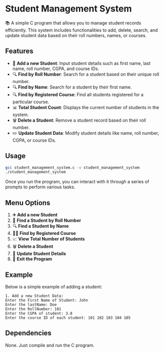 # Student Management System

📚 A simple C program that allows you to manage student records efficiently. This system includes functionalities to add, delete, search, and update student data based on their roll numbers, names, or courses. 

## Features

- 📝 **Add a new Student**: Input student details such as first name, last name, roll number, CGPA, and course IDs.
- 🔍 **Find by Roll Number**: Search for a student based on their unique roll number.
- 🔍 **Find by Name**: Search for a student by their first name.
- 🔍 **Find by Registered Course**: Find all students registered for a particular course.
- 📊 **Total Student Count**: Displays the current number of students in the system.
- 🗑 **Delete a Student**: Remove a student record based on their roll number.
- ✏️ **Update Student Data**: Modify student details like name, roll number, CGPA, or course IDs.

## Usage

```bash
gcc student_management_system.c -o student_management_system
./student_management_system
```

Once you run the program, you can interact with it through a series of prompts to perform various tasks.

## Menu Options

1. ➕ **Add a new Student**  
2. 🔎 **Find a Student by Roll Number**  
3. 🔍 **Find a Student by Name**  
4. 🧑‍🎓 **Find by Registered Course**  
5. 📈 **View Total Number of Students**  
6. 🗑 **Delete a Student**  
7. 🔧 **Update Student Details**  
8. 🚪 **Exit the Program**  

## Example

Below is a simple example of adding a student:

```plaintext
1. Add a new Student Data:
Enter the First Name of Student: John
Enter the lastName: Doe
Enter the RollNumber: 101
Enter the CGPA of student: 3.8
Enter the course ID of each student: 101 102 103 104 105
```

## Dependencies

None. Just compile and run the C program.
